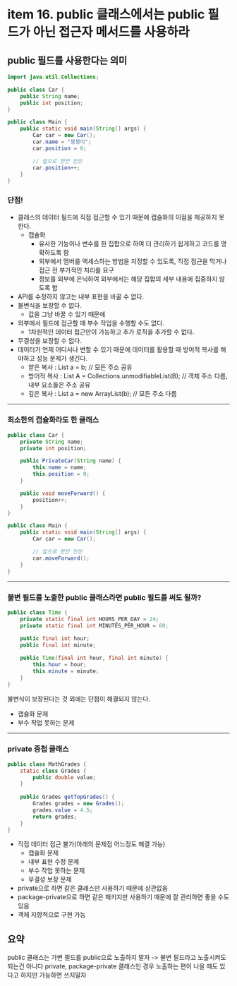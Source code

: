 # item 16. public 클래스에서는 public 필드가 아닌 접근자 메서드를 사용하라

## public 필드를 사용한다는 의미

```java
import java.util.Collections;

public class Car {
    public String name;
    public int position;
}

public class Main {
    public static void main(String[] args) {
        Car car = new Car();
        car.name = "붕붕이";
        car.position = 0;

        // 앞으로 한칸 전진
        car.position++;
    }
}
```

### 단점!

- 클래스의 데이터 필드에 직접 접근할 수 있기 때문에 캡슐화의 이점을 제공하지 못한다.
    - 캡슐화
        - 유사한 기능이나 변수를 한 집합으로 하여 더 관리하기 쉽게하고 코드를 명확하도록 함
        - 외부에서 멤버를 액세스하는 방법을 지정할 수 있도록, 직접 접근을 막거나 접근 전 부가적인 처리를 요구
        - 정보를 외부에 은닉하여 외부에서는 해당 집합의 세부 내용에 집중하지 않도록 함
- API를 수정하지 않고는 내부 표현을 바꿀 수 없다.
- 불변식을 보장할 수 없다.
    - 값을 그냥 바꿀 수 있기 때문에
- 외부에서 필드에 접근할 때 부수 작업을 수행할 수도 없다.
    - 1차원적인 데이터 접근만이 가능하고 추가 로직을 추가할 수 없다.
- 무결성을 보장할 수 없다.
- 데이터가 언제 어디서나 변할 수 있기 때문에 데이터를 활용할 때 방어적 복사를 해야하고 성능 문제가 생긴다.
    - 얕은 복사 : List a = b; // 모든 주소 공유
    - 방어적 복사 : List A = Collections.unmodifiableList(B); // 객체 주소 다름, 내부 요소들은 주소 공유
    - 깊은 복사 : List a = new ArrayList(b); // 모든 주소 다름

---

### 최소한의 캡슐화라도 한 클래스

```java
public class Car {
    private String name;
    private int position;

    public PrivateCar(String name) {
        this.name = name;
        this.position = 0;
    }

    public void moveForward() {
        position++;
    }
}

public class Main {
    public static void main(String[] args) {
        Car car = new Car();

        // 앞으로 한칸 전진
        car.moveForward();
    }
}
```

---

### 불변 필드를 노출한 public 클래스라면 public 필드를 써도 될까?

```java
public class Time {
    private static final int HOURS_PER_DAY = 24;
    private static final int MINUTES_PER_HOUR = 60;
    
    public final int hour;
    public final int minute;

    public Time(final int hour, final int minute) {
        this.hour = hour;
        this.minute = minute;
    }   
}
```

불변식이 보장된다는 것 외에는 단점이 해결되지 않는다.
- 캡슐화 문제
- 부수 작업 못하는 문제

---

### private 중첩 클래스

```java
public class MathGrades {
    static class Grades {
        public double value;
    }
    
    public Grades getTopGrades() {
        Grades grades = new Grades();
        grades.value = 4.5;
        return grades;
    }
}
```

- 직접 데이터 접근 불가(아래의 문제점 어느정도 해결 가능)
  - 캡슐화 문제
  - 내부 표현 수정 문제
  - 부수 작업 못하는 문제
  - 무결성 보장 문제
- private으로 하면 같은 클래스만 사용하기 때문에 상관없음
- package-private으로 하면 같은 패키지만 사용하기 때문에 잘 관리하면 좋을 수도 있음
- 객체 지향적으로 구현 가능

## 요약

public 클래스는 가변 필드를 public으로 노출하지 말자
-> 불변 필드라고 노출시켜도 되는건 아니다
private, package-private 클래스인 경우 노출하는 편이 나을 때도 있다고 하지만 가능하면 쓰지말자
